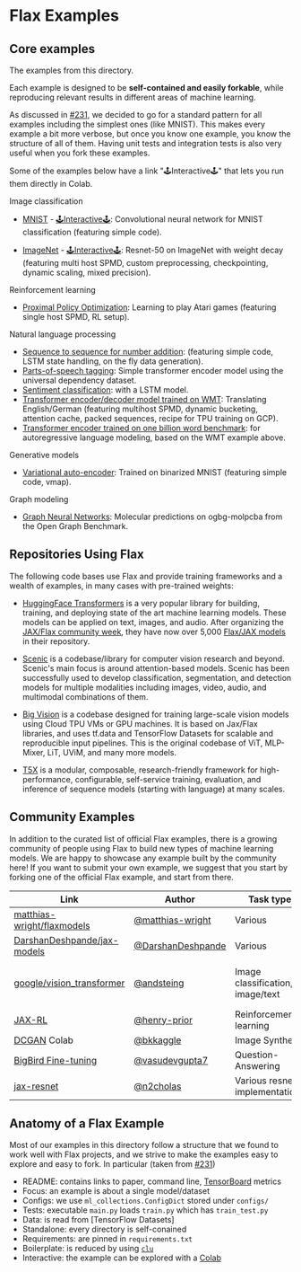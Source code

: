 # Flax Examples

## Core examples

The examples from this directory.

Each example is designed to be **self-contained and easily forkable**, while
reproducing relevant results in different areas of machine learning.

As discussed in [#231], we decided to go for a standard pattern for all examples
including the simplest ones (like MNIST). This makes every example a bit more
verbose, but once you know one example, you know the structure of all of them.
Having unit tests and integration tests is also very useful when you fork these
examples.

Some of the examples below have a link "🕹Interactive🕹" that lets you run them
directly in Colab.

Image classification

- [MNIST](https://github.com/google/flax/tree/main/examples/mnist/) -
  [🕹Interactive🕹](https://colab.research.google.com/github/google/flax/blob/main/examples/mnist/mnist.ipynb):
  Convolutional neural network for MNIST classification (featuring simple
  code).

- [ImageNet](https://github.com/google/flax/tree/main/examples/imagenet/) -
  [🕹Interactive🕹](https://colab.research.google.com/github/google/flax/blob/main/examples/imagenet/imagenet.ipynb):
  Resnet-50 on ImageNet with weight decay (featuring multi host SPMD, custom
  preprocessing, checkpointing, dynamic scaling, mixed precision).

Reinforcement learning

- [Proximal Policy Optimization](https://github.com/google/flax/tree/main/examples/ppo/):
  Learning to play Atari games (featuring single host SPMD, RL setup).

Natural language processing

-  [Sequence to sequence for number
   addition](https://github.com/google/flax/tree/main/examples/seq2seq/):
   (featuring simple code, LSTM state handling, on the fly data generation).
-  [Parts-of-speech
   tagging](https://github.com/google/flax/tree/main/examples/nlp_seq/): Simple
   transformer encoder model using the universal dependency dataset.
-  [Sentiment
   classification](https://github.com/google/flax/tree/main/examples/sst2/):
   with a LSTM model.
-  [Transformer encoder/decoder model trained on
   WMT](https://github.com/google/flax/tree/main/examples/wmt/):
   Translating English/German (featuring multihost SPMD, dynamic bucketing,
   attention cache, packed sequences, recipe for TPU training on GCP).
-  [Transformer encoder trained on one billion word
   benchmark](https://github.com/google/flax/tree/main/examples/lm1b/):
   for autoregressive language modeling, based on the WMT example above.

Generative models

-  [Variational
   auto-encoder](https://github.com/google/flax/tree/main/examples/vae/):
   Trained on binarized MNIST (featuring simple code, vmap).

Graph modeling

- [Graph Neural Networks](https://github.com/google/flax/tree/main/examples/ogbg_molpcba/):
  Molecular predictions on ogbg-molpcba from the Open Graph Benchmark.

[#231]: https://github.com/google/flax/issues/231

## Repositories Using Flax

The following code bases use Flax and provide training frameworks and a wealth
of examples, in many cases with pre-trained weights:

- [HuggingFace Transformers](https://github.com/huggingface/transformers) is a
  very popular library for building, training, and deploying state of the art
  machine learning models.
  These models can be applied on text, images, and audio. After organizing the
  [JAX/Flax community week](https://github.com/huggingface/transformers/blob/master/examples/research_projects/jax-projects/README.md),
  they have now over 5,000
  [Flax/JAX models](https://huggingface.co/models?library=jax&sort=downloads) in
  their repository.

- [Scenic](https://github.com/google-research/scenic) is a codebase/library
  for computer vision research and beyond. Scenic's main focus is around
  attention-based models. Scenic has been successfully used to develop
  classification, segmentation, and detection models for multiple modalities
  including images, video, audio, and multimodal combinations of them.

- [Big Vision](https://github.com/google-research/big_vision/) is a codebase
  designed for training large-scale vision models using Cloud TPU VMs or GPU
  machines. It is based on Jax/Flax libraries, and uses tf.data and TensorFlow
  Datasets for scalable and reproducible input pipelines. This is the original
  codebase of ViT, MLP-Mixer, LiT, UViM, and many more models.

- [T5X](https://github.com/google-research/t5x)  is a modular, composable,
  research-friendly framework for high-performance, configurable, self-service
  training, evaluation, and inference of sequence models (starting with
  language) at many scales.



## Community Examples

In addition to the curated list of official Flax examples, there is a growing
community of people using Flax to build new types of machine learning models. We
are happy to showcase any example built by the community here! If you want to
submit your own example, we suggest that you start by forking one of the
official Flax example, and start from there.

|             Link              |       Author        |             Task type             |                               Reference                               |
| ----------------------------- | ------------------- | --------------------------------- | --------------------------------------------------------------------- |
| [matthias-wright/flaxmodels]  | [@matthias-wright]  | Various                           | GPT-2, ResNet, StyleGAN-2, VGG, ...                                   |
| [DarshanDeshpande/jax-models] | [@DarshanDeshpande] | Various                           | Segformer, Swin Transformer, ... also some stand-alone layers         |
| [google/vision_transformer]   | [@andsteing]        | Image classification, image/text  | https://arxiv.org/abs/2010.11929, https://arxiv.org/abs/2105.01601, https://arxiv.org/abs/2111.07991, ... |
| [JAX-RL]                      | [@henry-prior]      | Reinforcement learning            | N/A                                                                   |
| [DCGAN] Colab                 | [@bkkaggle]         | Image Synthesis                   | https://arxiv.org/abs/1511.06434                                      |
| [BigBird Fine-tuning]         | [@vasudevgupta7]    | Question-Answering                | https://arxiv.org/abs/2007.14062                                      |
| [jax-resnet]                  | [@n2cholas]         | Various resnet implementations    | `torch.hub`                                                           |

[matthias-wright/flaxmodels]: https://github.com/matthias-wright/flaxmodels
[DarshanDeshpande/jax-models]: https://github.com/DarshanDeshpande/jax-models
[google/vision_transformer]: https://github.com/google-research/vision_transformer
[JAX-RL]: https://github.com/henry-prior/jax-rl
[DCGAN]: https://github.com/bkkaggle/jax-dcgan
[BigBird Fine-tuning]: https://github.com/huggingface/transformers/tree/master/examples/research_projects/jax-projects/big_bird
[jax-resnet]: https://github.com/n2cholas/jax-resnet
[@matthias-wright]: https://github.com/matthias-wright
[@DarshanDeshpande]: https://github.com/DarshanDeshpande
[@andsteing]: https://github.com/andsteing
[@henry-prior]: https://github.com/henry-prior
[@bkkaggle]: https://github.com/bkkaggle
[@vasudevgupta7]: https://github.com/vasudevgupta7
[@n2cholas]: https://github.com/n2cholas

## Anatomy of a Flax Example

Most of our examples in this directory follow a structure that we found to work
well with Flax projects, and we strive to make the examples easy to explore and
easy to fork. In particular (taken from [#231])

- README: contains links to paper, command line, [TensorBoard] metrics
- Focus: an example is about a single model/dataset
- Configs: we use `ml_collections.ConfigDict` stored under `configs/`
- Tests: executable `main.py` loads `train.py` which has `train_test.py`
- Data: is read from [TensorFlow Datasets]
- Standalone: every directory is self-conained
- Requirements: are pinned in `requirements.txt`
- Boilerplate: is reduced by using [`clu`]
- Interactive: the example can be explored with a [Colab]

[#231]: https://github.com/google/flax/issues/231
[TensorBoard]: https://tensorboard.dev/
[`clu`]: https://pypi.org/project/clu/
[Colab]: https://colab.research.google.com/
